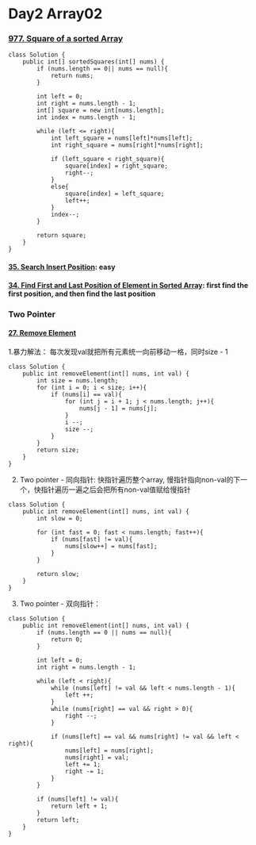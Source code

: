 # Day2 Array02

### [977. Square of a sorted Array](https://leetcode.com/problems/squares-of-a-sorted-array/description/)
```
class Solution {
    public int[] sortedSquares(int[] nums) {
        if (nums.length == 0|| nums == null){
            return nums;
        }

        int left = 0;
        int right = nums.length - 1;
        int[] square = new int[nums.length];
        int index = nums.length - 1;

        while (left <= right){
            int left_square = nums[left]*nums[left];
            int right_square = nums[right]*nums[right];

            if (left_square < right_square){
                square[index] = right_square;
                right--;
            }
            else{
                square[index] = left_square;
                left++;
            }
            index--;
        }

        return square;
    }
}
```

#### [35. Search Insert Position](https://leetcode.com/problems/search-insert-position/description/): easy 

#### [34. Find First and Last Position of Element in Sorted Array](https://leetcode.com/problems/find-first-and-last-position-of-element-in-sorted-array/description/): first find the first position, and then find the last position


### Two Pointer
#### [27. Remove Element](https://leetcode.com/problems/remove-element/description/)

1.暴力解法： 每次发现val就把所有元素统一向前移动一格，同时size - 1
```
class Solution {
    public int removeElement(int[] nums, int val) {
        int size = nums.length;
        for (int i = 0; i < size; i++){
            if (nums[i] == val){
                for (int j = i + 1; j < nums.length; j++){
                    nums[j - 1] = nums[j]; 
                }
                i --;
                size --;
            }
        }
        return size;
    }
}
```
2. Two pointer - 同向指针: 
快指针遍历整个array, 慢指针指向non-val的下一个，快指针遍历一遍之后会把所有non-val值赋给慢指针
```
class Solution {
    public int removeElement(int[] nums, int val) {
        int slow = 0;

        for (int fast = 0; fast < nums.length; fast++){
            if (nums[fast] != val){
                nums[slow++] = nums[fast];
            }
        }

        return slow;
    }
}
```

3. Two pointer - 双向指针：
```
class Solution {
    public int removeElement(int[] nums, int val) {
        if (nums.length == 0 || nums == null){
            return 0;
        }

        int left = 0;
        int right = nums.length - 1;

        while (left < right){
            while (nums[left] != val && left < nums.length - 1){
                left ++;
            }
            while (nums[right] == val && right > 0){
                right --;
            }

            if (nums[left] == val && nums[right] != val && left < right){
                nums[left] = nums[right];
                nums[right] = val;
                left += 1;
                right -= 1;
            }
        }

        if (nums[left] != val){
            return left + 1;
        }
        return left;
    }
}
```
